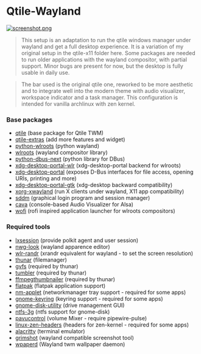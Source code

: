 # Qtile-Wayland

[![screenshot.png](https://i.postimg.cc/nLzzRpfL/screenshot.png)](https://postimg.cc/3ksYWMRM)

> This setup is an adaptation to run the qtile windows manager under wayland and get a full desktop experience. It is a variation of my original setup in the qtile-x11 folder here. Some packages are needed to run older applications with the wayland compositor, with partial support. Minor bugs are present for now, but the desktop is fully usable in daily use.

> The bar used is the original qtile one, reworked to be more aesthetic and to integrate well into the modern theme with audio visualizer, workspace indicator and a task manager. This configuration is intended for vanilla archlinux with zen kernel.

### Base packages 

- [qtile](https://archlinux.org/packages/extra/x86_64/qtile/) (base package for Qtile TWM)
- [qtile-extras](https://aur.archlinux.org/packages/qtile-extras) (add more features and widget)
- [python-wlroots](https://archlinux.org/packages/extra/x86_64/python-pywlroots/) (python wayland)
- [wlroots](https://archlinux.org/packages/extra/x86_64/wlroots/) (wayland compositor library)
- [python-dbus-next](https://archlinux.org/packages/extra/any/python-dbus-next/) (python library for DBus)
- [xdg-desktop-portal-wlr](https://archlinux.org/packages/extra/x86_64/xdg-desktop-portal-wlr/) (xdg-desktop-portal backend for wlroots)
- [xdg-desktop-portal](https://archlinux.org/packages/extra/x86_64/xdg-desktop-portal/) (exposes D-Bus interfaces for file access, opening URIs, printing and more)
- [xdg-desktop-portal-gtk](https://archlinux.org/packages/extra/x86_64/xdg-desktop-portal-gtk/) (xdg-desktop backward compatibility)
- [xorg-xwayland](https://archlinux.org/packages/extra/x86_64/xorg-xwayland/) (run X clients under wayland, X11 app compatibility)
- [sddm](https://archlinux.org/packages/extra/x86_64/sddm/) (graphical login program and session manager)
- [cava](https://aur.archlinux.org/packages/cava) (console-based Audio Visualizer for Alsa)
- [wofi](https://archlinux.org/packages/extra/x86_64/wofi/) (rofi inspired application launcher for wlroots compositors)

### Required tools

- [lxsession](https://archlinux.org/packages/extra/x86_64/lxsession-gtk3/) (provide polkit agent and user session)
- [nwg-look](https://archlinux.org/packages/extra/x86_64/nwg-look/) (wayland apparence editor)
- [wlr-randr](https://archlinux.org/packages/extra/x86_64/wlr-randr/) (xrandr equivalent for wayland - to set the screen resolution)
- [thunar](https://archlinux.org/packages/extra/x86_64/thunar/) (filemanager)
- [gvfs](https://archlinux.org/packages/extra/x86_64/gvfs/) (required by thunar)
- [tumbler](https://archlinux.org/packages/extra/x86_64/tumbler/) (required by thunar)
- [ffmpegthumbnailer](https://archlinux.org/packages/extra/x86_64/ffmpegthumbnailer/) (required by thunar)
- [flatpak](https://archlinux.org/packages/extra/x86_64/flatpak/) (flatpak application support)
- [nm-applet](https://man.archlinux.org/man/nm-applet.1.en) (networkmanager tray support - required for some apps)
- [gnome-keyring](https://archlinux.org/packages/extra/x86_64/gnome-keyring/) (keyring support - required for some apps)
- [gnome-disk-utility](https://archlinux.org/packages/extra/x86_64/gnome-disk-utility/) (drive management GUI)
- [ntfs-3g](https://archlinux.org/packages/extra/x86_64/ntfs-3g/) (ntfs support for gnome-disk)
- [pavucontrol](https://archlinux.org/packages/extra/x86_64/pavucontrol/) (volume Mixer - require pipewire-pulse)
- [linux-zen-headers](https://archlinux.org/packages/extra/x86_64/linux-zen-headers/) (headers for zen-kernel - required for some apps)
- [alacritty](https://archlinux.org/packages/extra/x86_64/alacritty/) (terminal emulator)
- [grimshot](https://aur.archlinux.org/packages/grimshot) (wayland compatible screenshot tool)
- [wpaperd]() (Wayland twm wallpaper daemon)
